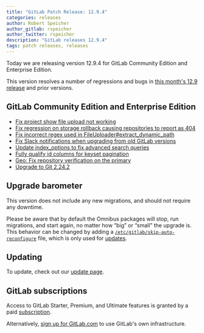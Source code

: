 ```yaml
---
title: "GitLab Patch Release: 12.9.4"
categories: releases
author: Robert Speicher
author_gitlab: rspeicher
author_twitter: rspeicher
description: "GitLab releases 12.9.4"
tags: patch releases, releases
---
```


Today we are releasing version 12.9.4 for GitLab Community Edition and Enterprise Edition.

This version resolves a number of regressions and bugs in
[this month's 12.9 release](/releases/2020/03/22/gitlab-12-9-released/) and
prior versions.

## GitLab Community Edition and Enterprise Edition

* [Fix project show file upload not working](https://gitlab.com/gitlab-org/gitlab/-/merge_requests/26828)
* [Fix regression on storage rollback causing repositories to report as 404](https://gitlab.com/gitlab-org/gitlab/-/merge_requests/28496)
* [Fix incorrect regex used in FileUploader#extract_dynamic_path](https://gitlab.com/gitlab-org/gitlab/-/merge_requests/28683)
* [Fix Slack notifications when upgrading from old GitLab versions](https://gitlab.com/gitlab-org/gitlab/-/merge_requests/29111)
* [Update index_options to fix advanced search queries](https://gitlab.com/gitlab-org/gitlab/-/merge_requests/28712)
* [Fully qualify id columns for keyset pagination](https://gitlab.com/gitlab-org/gitlab/-/merge_requests/29026)
* [Geo: Fix repository verification on the primary](https://gitlab.com/gitlab-org/gitlab/-/merge_requests/28893)
* [Upgrade to Git 2.24.2](https://gitlab.com/gitlab-org/omnibus-gitlab/-/merge_requests/4102)

## Upgrade barometer

This version does not include any new migrations, and should not require any
downtime.

Please be aware that by default the Omnibus packages will stop, run migrations,
and start again, no matter how “big” or “small” the upgrade is. This behavior
can be changed by adding a [`/etc/gitlab/skip-auto-reconfigure`](http://docs.gitlab.com/omnibus/update/README.html) file,
which is only used for [updates](https://docs.gitlab.com/omnibus/update/README.html).

## Updating

To update, check out our [update page](/update/).

## GitLab subscriptions

Access to GitLab Starter, Premium, and Ultimate features is granted by a paid [subscription](/pricing/).

Alternatively, [sign up for GitLab.com](https://gitlab.com/users/sign_in)
to use GitLab's own infrastructure.
